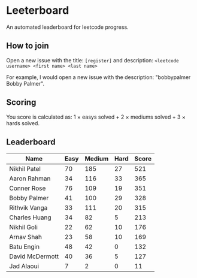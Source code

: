 # Leeterboard

An automated leaderboard for leetcode progress.

## How to join

Open a new issue with the title: `[register]` and description:
`<leetcode username> <first name> <last name>`

For example, I would open a new issue with the description: "bobbypalmer Bobby Palmer".

## Scoring

You score is calculated as:
1 $\times$ easys solved + 2 $\times$ mediums solved + 3 $\times$ hards solved.

## Leaderboard
| Name | Easy | Medium | Hard | Score |
| --- | --- | --- | --- | --- |
| Nikhil Patel | 70 | 185 | 27 | 521 |
| Aaron Rahman | 34 | 116 | 33 | 365 |
| Conner Rose | 76 | 109 | 19 | 351 |
| Bobby Palmer | 41 | 100 | 29 | 328 |
| Rithvik Vanga | 33 | 111 | 20 | 315 |
| Charles Huang | 34 | 82 | 5 | 213 |
| Nikhil Goli | 22 | 62 | 10 | 176 |
| Arnav Shah | 23 | 58 | 10 | 169 |
| Batu Engin | 48 | 42 | 0 | 132 |
| David McDermott | 40 | 36 | 5 | 127 |
| Jad Alaoui | 7 | 2 | 0 | 11 |
